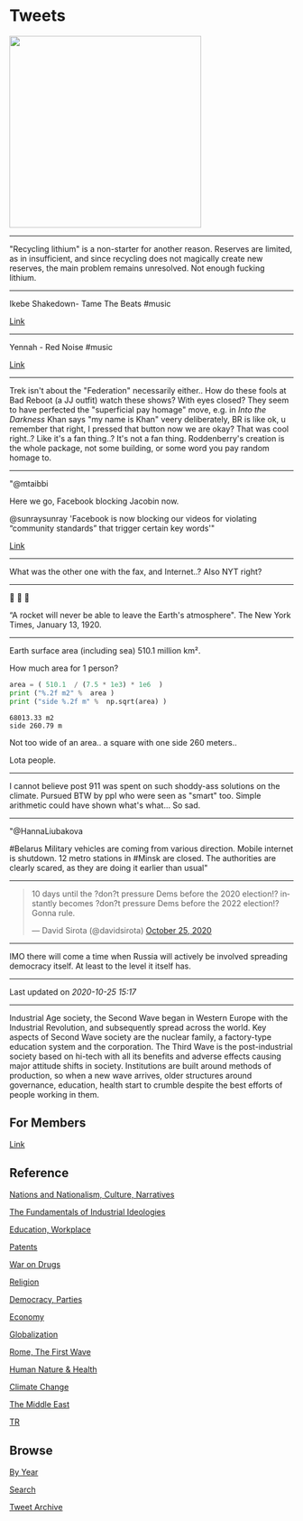 # Tweets



<img width="340" src="https://drive.google.com/uc?export=view&id=1-6gUNTFEYg1dQ6wrYTonoOmYmrVTYPox"/>

---


"Recycling lithium" is a non-starter for another reason. Reserves are
limited, as in insufficient, and since recycling does not magically
create new reserves, the main problem remains unresolved. Not enough
fucking lithium. 

---

Ikebe Shakedown- Tame The Beats \#music

[Link](https://youtu.be/wYi1lr3gWwU)

---

Yennah - Red Noise \#music

[Link](https://youtu.be/pU5aVYfE34w)

---

Trek isn't about the "Federation" necessarily either.. How do these
fools at Bad Reboot (a JJ outfit) watch these shows? With eyes closed?
They seem to have perfected the "superficial pay homage" move, e.g. in
*Into the Darkness* Khan says "my name is Khan" veery deliberately, BR
is like ok, u remember that right, I pressed that button now we are
okay? That was cool right..? Like it's a fan thing..? It's not a fan
thing. Roddenberry's creation is the whole package, not some building,
or some word you pay random homage to.

---

"@mtaibbi

Here we go, Facebook blocking Jacobin now.

@sunraysunray 'Facebook is now blocking our videos for violating
“community standards” that trigger certain key words'"

[Link](https://twitter.com/mtaibbi/status/1320081786102317058)

---

What was the other one with the fax, and Internet..? Also NYT right?

---

🤣 🤣 🤣 

“A rocket will never be able to leave the Earth's atmosphere". The New
York Times, January 13, 1920.

---

Earth surface area (including sea) 510.1 million km².

How much area for 1 person?

```python
area = ( 510.1  / (7.5 * 1e3) * 1e6  ) 
print ("%.2f m2" %  area )
print ("side %.2f m" %  np.sqrt(area) )
```

```text
68013.33 m2
side 260.79 m
```

Not too wide of an area.. a square with one side 260 meters..

Lota people.

---

I cannot believe post 911 was spent on such shoddy-ass solutions on
the climate. Pursued BTW by ppl who were seen as "smart" too. Simple
arithmetic could have shown what's what... So sad.

---

"@HannaLiubakova

\#Belarus Military vehicles are coming from various direction. Mobile
internet is shutdown. 12 metro stations in #Minsk are closed. The
authorities are clearly scared, as they are doing it earlier than
usual"

---

<blockquote class="twitter-tweet"><p lang="en" dir="ltr">10 days until the ?don?t pressure Dems before the 2020 election!? instantly becomes ?don?t pressure Dems before the 2022 election!? Gonna rule.</p>&mdash; David Sirota (@davidsirota) <a href="https://twitter.com/davidsirota/status/1320247516231708672?ref_src=twsrc%5Etfw">October 25, 2020</a></blockquote> <script async src="https://platform.twitter.com/widgets.js" charset="utf-8"></script>

---

IMO there will come a time when Russia will actively be involved
spreading democracy itself. At least to the level it itself has.

---

Last updated on *2020-10-25 15:17*

---


Industrial Age society, the Second Wave began in Western Europe with
the Industrial Revolution, and subsequently spread across the
world. Key aspects of Second Wave society are the nuclear family, a
factory-type education system and the corporation. The Third Wave is
the post-industrial society based on hi-tech with all its benefits and
adverse effects causing major attitude shifts in society. Institutions
are built around methods of production, so when a new wave arrives,
older structures around governance, education, health start to crumble
despite the best efforts of people working in them.

## For Members

[Link](https://thirdwave-members.herokuapp.com)

## Reference

[Nations and Nationalism, Culture, Narratives](/2013/02/nations-and-nationalism.md)

[The Fundamentals of Industrial Ideologies](/2011/04/fundamentals-of-industrial-ideologies.md)

[Education, Workplace](2017/09/education-workplace.md)

[Patents](/2018/09/patents.md)

[War on Drugs](/2019/11/war-on-drugs.md)

[Religion](/2015/04/god-religion.md)

[Democracy, Parties](/2016/11/democracy.md)

[Economy](/2018/05/economy.md)

[Globalization](/2018/09/globalization.md)

[Rome, The First Wave](/2017/12/rome.md)

[Human Nature & Health](/2020/07/human-nature.md)

[Climate Change](/2018/12/climate.md)

[The Middle East](/2019/07/middleeast.md)

[TR](../tr)

## Browse

[By Year](years.md)

[Search](search.html)

[Tweet Archive](/tweets/README.md)



